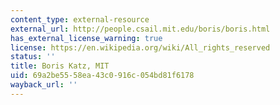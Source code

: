 ```yaml
---
content_type: external-resource
external_url: http://people.csail.mit.edu/boris/boris.html
has_external_license_warning: true
license: https://en.wikipedia.org/wiki/All_rights_reserved
status: ''
title: Boris Katz, MIT
uid: 69a2be55-58ea-43c0-916c-054bd81f6178
wayback_url: ''
---
```

